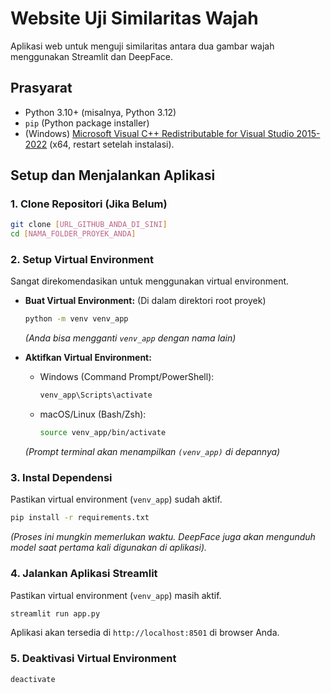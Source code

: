# Website Uji Similaritas Wajah

Aplikasi web untuk menguji similaritas antara dua gambar wajah menggunakan Streamlit dan DeepFace.

## Prasyarat

*   Python 3.10+ (misalnya, Python 3.12)
*   `pip` (Python package installer)
*   (Windows) [Microsoft Visual C++ Redistributable for Visual Studio 2015-2022](https://learn.microsoft.com/en-us/cpp/windows/latest-supported-vc-redist?view=msvc-170) (x64, restart setelah instalasi).

## Setup dan Menjalankan Aplikasi

### 1. Clone Repositori (Jika Belum)
```bash
git clone [URL_GITHUB_ANDA_DI_SINI]
cd [NAMA_FOLDER_PROYEK_ANDA]
```

### 2. Setup Virtual Environment
Sangat direkomendasikan untuk menggunakan virtual environment.

*   **Buat Virtual Environment:**
    (Di dalam direktori root proyek)
    ```bash
    python -m venv venv_app
    ```
    *(Anda bisa mengganti `venv_app` dengan nama lain)*

*   **Aktifkan Virtual Environment:**
    *   Windows (Command Prompt/PowerShell):
        ```bash
        venv_app\Scripts\activate
        ```
    *   macOS/Linux (Bash/Zsh):
        ```bash
        source venv_app/bin/activate
        ```
    *(Prompt terminal akan menampilkan `(venv_app)` di depannya)*

### 3. Instal Dependensi
Pastikan virtual environment (`venv_app`) sudah aktif.
```bash
pip install -r requirements.txt
```
*(Proses ini mungkin memerlukan waktu. DeepFace juga akan mengunduh model saat pertama kali digunakan di aplikasi).*

### 4. Jalankan Aplikasi Streamlit
Pastikan virtual environment (`venv_app`) masih aktif.
```bash
streamlit run app.py
```
Aplikasi akan tersedia di `http://localhost:8501` di browser Anda.

### 5. Deaktivasi Virtual Environment
```bash
deactivate
```
